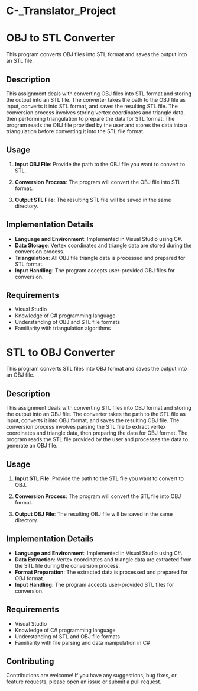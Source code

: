 # C-_Translator_Project

# OBJ to STL Converter

This program converts OBJ files into STL format and saves the output into an STL file.

## Description

This assignment deals with converting OBJ files into STL format and storing the output into an STL file. The converter takes the path to the OBJ file as input, converts it into STL format, and saves the resulting STL file. The conversion process involves storing vertex coordinates and triangle data, then performing triangulation to prepare the data for STL format. The program reads the OBJ file provided by the user and stores the data into a triangulation before converting it into the STL file format.

## Usage

1. **Input OBJ File**: Provide the path to the OBJ file you want to convert to STL.

2. **Conversion Process**: The program will convert the OBJ file into STL format.

3. **Output STL File**: The resulting STL file will be saved in the same directory.

## Implementation Details

- **Language and Environment**: Implemented in Visual Studio using C#.
- **Data Storage**: Vertex coordinates and triangle data are stored during the conversion process.
- **Triangulation**: All OBJ file triangle data is processed and prepared for STL format.
- **Input Handling**: The program accepts user-provided OBJ files for conversion.

## Requirements

- Visual Studio
- Knowledge of C# programming language
- Understanding of OBJ and STL file formats
- Familiarity with triangulation algorithms

# STL to OBJ Converter

This program converts STL files into OBJ format and saves the output into an OBJ file.

## Description

This assignment deals with converting STL files into OBJ format and storing the output into an OBJ file. The converter takes the path to the STL file as input, converts it into OBJ format, and saves the resulting OBJ file. The conversion process involves parsing the STL file to extract vertex coordinates and triangle data, then preparing the data for OBJ format. The program reads the STL file provided by the user and processes the data to generate an OBJ file.

## Usage

1. **Input STL File**: Provide the path to the STL file you want to convert to OBJ.

2. **Conversion Process**: The program will convert the STL file into OBJ format.

3. **Output OBJ File**: The resulting OBJ file will be saved in the same directory.

## Implementation Details

- **Language and Environment**: Implemented in Visual Studio using C#.
- **Data Extraction**: Vertex coordinates and triangle data are extracted from the STL file during the conversion process.
- **Format Preparation**: The extracted data is processed and prepared for OBJ format.
- **Input Handling**: The program accepts user-provided STL files for conversion.

## Requirements

- Visual Studio
- Knowledge of C# programming language
- Understanding of STL and OBJ file formats
- Familiarity with file parsing and data manipulation in C#

## Contributing

Contributions are welcome! If you have any suggestions, bug fixes, or feature requests, please open an issue or submit a pull request.
